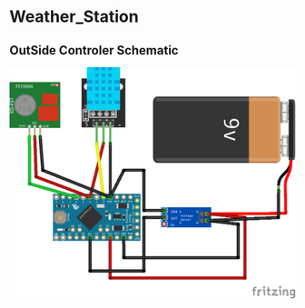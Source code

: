 # Weather_Station


## OutSide Controler Schematic
![SchematicOutSide](Schematic/OutSide_Schematic.png)